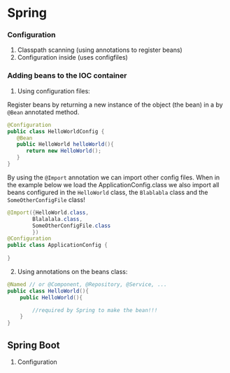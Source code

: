 # Spring

### Configuration

1) Classpath scanning (using annotations to register beans)
2) Configuration inside (uses configfiles) 

### Adding beans to the IOC container

1) Using configuration files:

Register beans by returning a new instance of the object (the bean) in a by `@Bean` annotated method.
``` java
@Configuration
public class HelloWorldConfig {
   @Bean 
   public HelloWorld helloWorld(){
      return new HelloWorld();
   }
}
```

By using the `@Import` annotation we can import other config files. When in the example below we load the ApplicationConfig.class we also import all beans configured in the `HelloWorld` class, the `Blablabla` class and the `SomeOtherConfigFile` class!

``` java
@Import({HelloWorld.class, 
        Blalalala.class,
        SomeOtherConfigFile.class
        })
@Configuration
public class ApplicationConfig {
   
}
```


2) Using annotations on the beans class:
``` java 
@Named // or @Component, @Repository, @Service, ...
public class HelloWorld(){
    public HelloWorld(){

        //required by Spring to make the bean!!!
    }
}
```
## Spring Boot

1) Configuration

